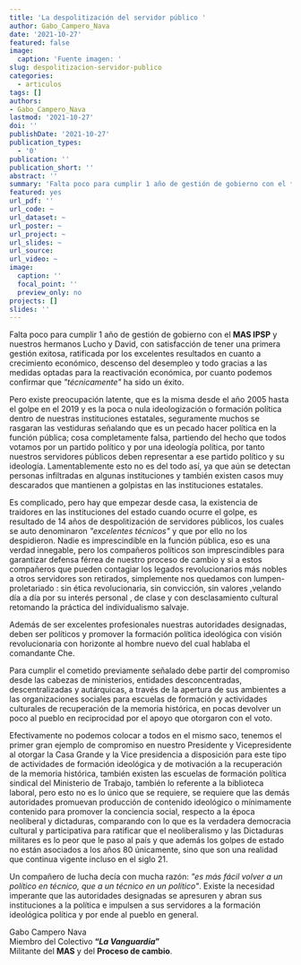 ```yaml
---
title: 'La despolitización del servidor público '
author: Gabo_Campero_Nava
date: '2021-10-27'
featured: false
image:
  caption: 'Fuente imagen: '
slug: despolitizacion-servidor-publico 
categories:
  - articulos
tags: []
authors:
- Gabo_Campero_Nava
lastmod: '2021-10-27'
doi: ''
publishDate: '2021-10-27'
publication_types:
  - '0'
publication: ''
publication_short: ''
abstract: ''
summary: 'Falta poco para cumplir 1 año de gestión de gobierno con el **MAS IPSP** y nuestros hermanos Lucho y David, con satisfacción de tener una primera gestión exitosa'
featured: yes
url_pdf: ''
url_code: ~
url_dataset: ~
url_poster: ~
url_project: ~
url_slides: ~
url_source: 
url_video: ~
image:
  caption: ''
  focal_point: ''
  preview_only: no
projects: []
slides: ''
---
```


Falta poco para cumplir 1 año de gestión de gobierno con el **MAS IPSP** y nuestros hermanos Lucho y David, con satisfacción de tener una primera gestión exitosa, ratificada por los excelentes resultados en cuanto a crecimiento económico, descenso del desempleo y todo gracias a las medidas optadas para la reactivación económica, por cuanto podemos confirmar que *"técnicamente"* ha sido un éxito.

Pero existe preocupación latente, que es la misma desde el año 2005 hasta el golpe en el 2019 y es la poca o nula ideologización o formación política dentro de nuestras instituciones estatales, seguramente muchos se rasgaran las vestiduras señalando que es un pecado hacer política en la función pública; cosa completamente falsa, partiendo del hecho que todos votamos por un partido político y por una ideología política, por tanto nuestros servidores públicos deben representar a ese partido político y su ideología. Lamentablemente esto no es del todo así, ya que aún se detectan personas infiltradas en algunas instituciones y también existen casos muy descarados que mantienen a golpistas en las instituciones estatales.

Es complicado, pero hay que empezar desde casa, la existencia de traidores en las instituciones del estado cuando ocurre el golpe, es resultado de 14 años de despolitización de servidores públicos, los cuales se auto denominaron *"excelentes técnicos"* y que por ello no los despidieron. Nadie es imprescindible en la función pública, eso es una verdad innegable, pero los compañeros políticos son imprescindibles para garantizar defensa férrea de nuestro proceso de cambio y si a estos compañeros que pueden contagiar los legados revolucionarios más nobles a otros servidores son retirados, simplemente nos quedamos con lumpen-proletariado : sin ética revolucionaria, sin convicción, sin valores ,velando día a día por su interés personal , de clase y con desclasamiento cultural retomando la práctica del individualismo salvaje.

Además de ser excelentes profesionales nuestras autoridades designadas, deben ser políticos y promover la formación política ideológica con visión revolucionaria con horizonte al hombre nuevo del cual hablaba el comandante Che.

Para cumplir el cometido previamente señalado debe partir del compromiso desde las cabezas de ministerios, entidades desconcentradas, descentralizadas y autárquicas, a través de la apertura de sus ambientes a las organizaciones sociales para escuelas de formación y actividades culturales de recuperación de la memoria histórica, en pocas devolver un poco al pueblo en reciprocidad por el apoyo que otorgaron con el voto.

Efectivamente no podemos colocar a todos en el mismo saco, tenemos el primer gran ejemplo de compromiso en nuestro Presidente y Vicepresidente al otorgar la Casa Grande y la Vice presidencia a disposición para este tipo de actividades de formación ideológica y de motivación a la recuperación de la memoria histórica, también existen las escuelas de formación política sindical del Ministerio de Trabajo, también lo referente a la biblioteca laboral, pero esto no es lo único que se requiere, se requiere que las demás autoridades promuevan producción de contenido ideológico o mínimamente contenido para promover la conciencia social, respecto a la época neoliberal y dictaduras, comparando con lo que es la verdadera democracia cultural y participativa para ratificar que el neoliberalismo y las Dictaduras militares es lo peor que le paso al país y que además los golpes de estado no están asociados a los años 80 únicamente, sino que son una realidad que continua vigente incluso en el siglo 21. 

Un compañero de lucha decía con mucha razón: *"es más fácil volver a un político en técnico, que a un técnico en un político"*.
Existe la necesidad imperante que las autoridades designadas se apresuren y abran sus instituciones a la política e impulsen a sus servidores a la formación ideológica política y por ende al pueblo en general.

Gabo Campero Nava<br>
Miembro del Colectivo **“*La Vanguardia*”**<br>
Militante del **MAS** y del **Proceso de cambio**.<br>
